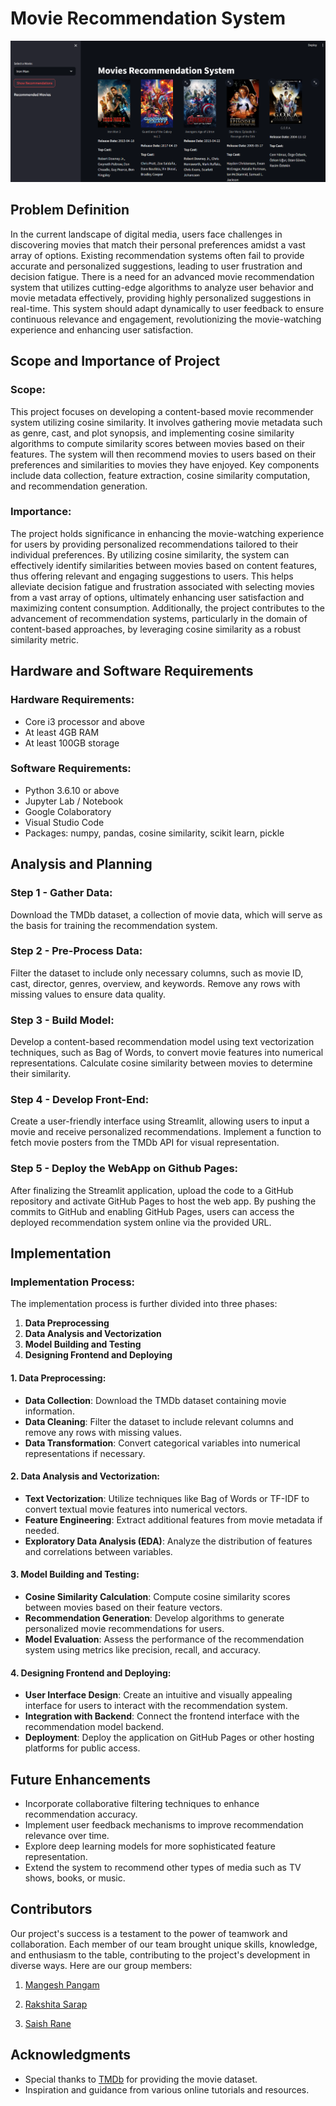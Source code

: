 # Movie Recommendation System

![Movie Recommendation System](final.png)

## Problem Definition

In the current landscape of digital media, users face challenges in discovering movies that match their personal preferences amidst a vast array of options. Existing recommendation systems often fail to provide accurate and personalized suggestions, leading to user frustration and decision fatigue. There is a need for an advanced movie recommendation system that utilizes cutting-edge algorithms to analyze user behavior and movie metadata effectively, providing highly personalized suggestions in real-time. This system should adapt dynamically to user feedback to ensure continuous relevance and engagement, revolutionizing the movie-watching experience and enhancing user satisfaction.

## Scope and Importance of Project

### Scope:

This project focuses on developing a content-based movie recommender system utilizing cosine similarity. It involves gathering movie metadata such as genre, cast, and plot synopsis, and implementing cosine similarity algorithms to compute similarity scores between movies based on their features. The system will then recommend movies to users based on their preferences and similarities to movies they have enjoyed. Key components include data collection, feature extraction, cosine similarity computation, and recommendation generation.

### Importance:

The project holds significance in enhancing the movie-watching experience for users by providing personalized recommendations tailored to their individual preferences. By utilizing cosine similarity, the system can effectively identify similarities between movies based on content features, thus offering relevant and engaging suggestions to users. This helps alleviate decision fatigue and frustration associated with selecting movies from a vast array of options, ultimately enhancing user satisfaction and maximizing content consumption. Additionally, the project contributes to the advancement of recommendation systems, particularly in the domain of content-based approaches, by leveraging cosine similarity as a robust similarity metric.

## Hardware and Software Requirements

### Hardware Requirements:

- Core i3 processor and above
- At least 4GB RAM
- At least 100GB storage

### Software Requirements:

- Python 3.6.10 or above
- Jupyter Lab / Notebook
- Google Colaboratory
- Visual Studio Code
- Packages: numpy, pandas, cosine similarity, scikit learn, pickle

## Analysis and Planning

### Step 1 - Gather Data:

Download the TMDb dataset, a collection of movie data, which will serve as the basis for training the recommendation system.

### Step 2 - Pre-Process Data:

Filter the dataset to include only necessary columns, such as movie ID, cast, director, genres, overview, and keywords. Remove any rows with missing values to ensure data quality.

### Step 3 - Build Model:

Develop a content-based recommendation model using text vectorization techniques, such as Bag of Words, to convert movie features into numerical representations. Calculate cosine similarity between movies to determine their similarity.

### Step 4 - Develop Front-End:

Create a user-friendly interface using Streamlit, allowing users to input a movie and receive personalized recommendations. Implement a function to fetch movie posters from the TMDb API for visual representation.

### Step 5 - Deploy the WebApp on Github Pages:

After finalizing the Streamlit application, upload the code to a GitHub repository and activate GitHub Pages to host the web app. By pushing the commits to GitHub and enabling GitHub Pages, users can access the deployed recommendation system online via the provided URL.

## Implementation

### Implementation Process:

The implementation process is further divided into three phases:

1. **Data Preprocessing**
2. **Data Analysis and Vectorization**
3. **Model Building and Testing**
4. **Designing Frontend and Deploying**

#### 1. Data Preprocessing:

- **Data Collection**: Download the TMDb dataset containing movie information.
- **Data Cleaning**: Filter the dataset to include relevant columns and remove any rows with missing values.
- **Data Transformation**: Convert categorical variables into numerical representations if necessary.

#### 2. Data Analysis and Vectorization:

- **Text Vectorization**: Utilize techniques like Bag of Words or TF-IDF to convert textual movie features into numerical vectors.
- **Feature Engineering**: Extract additional features from movie metadata if needed.
- **Exploratory Data Analysis (EDA)**: Analyze the distribution of features and correlations between variables.

#### 3. Model Building and Testing:

- **Cosine Similarity Calculation**: Compute cosine similarity scores between movies based on their feature vectors.
- **Recommendation Generation**: Develop algorithms to generate personalized movie recommendations for users.
- **Model Evaluation**: Assess the performance of the recommendation system using metrics like precision, recall, and accuracy.

#### 4. Designing Frontend and Deploying:

- **User Interface Design**: Create an intuitive and visually appealing interface for users to interact with the recommendation system.
- **Integration with Backend**: Connect the frontend interface with the recommendation model backend.
- **Deployment**: Deploy the application on GitHub Pages or other hosting platforms for public access.

## Future Enhancements

- Incorporate collaborative filtering techniques to enhance recommendation accuracy.
- Implement user feedback mechanisms to improve recommendation relevance over time.
- Explore deep learning models for more sophisticated feature representation.
- Extend the system to recommend other types of media such as TV shows, books, or music.

## Contributors

Our project's success is a testament to the power of teamwork and collaboration. Each member of our team brought unique skills, knowledge, and enthusiasm to the table, contributing to the project's development in diverse ways.
Here are our group members:

1. [Mangesh Pangam](https://github.com/Mangesh2704)

2. [Rakshita Sarap](https://github.com/RakshitaSarap)

3. [Saish Rane](https://github.com/saishrane-11)

## Acknowledgments

- Special thanks to [TMDb](https://www.themoviedb.org/) for providing the movie dataset.
- Inspiration and guidance from various online tutorials and resources.

